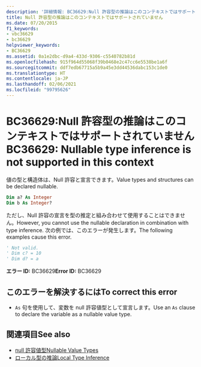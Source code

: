 ```yaml
---
description: '詳細情報: BC36629:Null 許容型の推論はこのコンテキストではサポートされていません'
title: Null 許容型の推論はこのコンテキストではサポートされていません
ms.date: 07/20/2015
f1_keywords:
- vbc36629
- bc36629
helpviewer_keywords:
- BC36629
ms.assetid: 0a1e2dbc-d9a4-433d-9306-c5540782b81d
ms.openlocfilehash: 915f964d55068f39b0468e2c47cc6e5538be1a6f
ms.sourcegitcommit: ddf7edb67715a5b9a45e3dd44536dabc153c1de0
ms.translationtype: HT
ms.contentlocale: ja-JP
ms.lasthandoff: 02/06/2021
ms.locfileid: "99795626"
---
```

# <a name="bc36629-nullable-type-inference-is-not-supported-in-this-context"></a><span data-ttu-id="fcdc4-103">BC36629:Null 許容型の推論はこのコンテキストではサポートされていません</span><span class="sxs-lookup"><span data-stu-id="fcdc4-103">BC36629: Nullable type inference is not supported in this context</span></span>

<span data-ttu-id="fcdc4-104">値の型と構造体は、Null 許容と宣言できます。</span><span class="sxs-lookup"><span data-stu-id="fcdc4-104">Value types and structures can be declared nullable.</span></span>

```vb
Dim a? As Integer
Dim b As Integer?
```

 <span data-ttu-id="fcdc4-105">ただし、Null 許容の宣言を型の推定と組み合わせて使用することはできません。</span><span class="sxs-lookup"><span data-stu-id="fcdc4-105">However, you cannot use the nullable declaration in combination with type inference.</span></span> <span data-ttu-id="fcdc4-106">次の例では、このエラーが発生します。</span><span class="sxs-lookup"><span data-stu-id="fcdc4-106">The following examples cause this error.</span></span>

```vb
' Not valid.
' Dim c? = 10
' Dim d? = a
```

 <span data-ttu-id="fcdc4-107">**エラー ID:** BC36629</span><span class="sxs-lookup"><span data-stu-id="fcdc4-107">**Error ID:** BC36629</span></span>

## <a name="to-correct-this-error"></a><span data-ttu-id="fcdc4-108">このエラーを解決するには</span><span class="sxs-lookup"><span data-stu-id="fcdc4-108">To correct this error</span></span>

- <span data-ttu-id="fcdc4-109">`As` 句を使用して、変数を null 許容値型として宣言します。</span><span class="sxs-lookup"><span data-stu-id="fcdc4-109">Use an `As` clause to declare the variable as a nullable value type.</span></span>

## <a name="see-also"></a><span data-ttu-id="fcdc4-110">関連項目</span><span class="sxs-lookup"><span data-stu-id="fcdc4-110">See also</span></span>

- [<span data-ttu-id="fcdc4-111">null 許容値型</span><span class="sxs-lookup"><span data-stu-id="fcdc4-111">Nullable Value Types</span></span>](../../programming-guide/language-features/data-types/nullable-value-types.md)
- [<span data-ttu-id="fcdc4-112">ローカル型の推論</span><span class="sxs-lookup"><span data-stu-id="fcdc4-112">Local Type Inference</span></span>](../../programming-guide/language-features/variables/local-type-inference.md)

